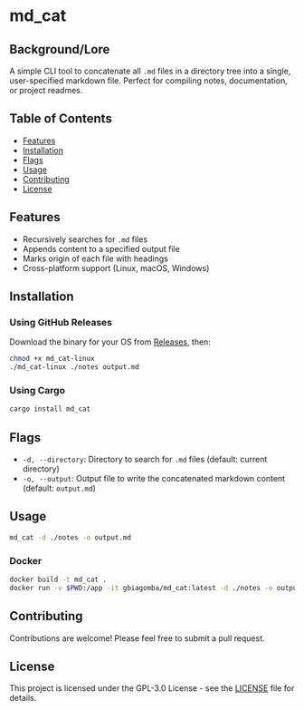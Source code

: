 # md_cat

## Background/Lore
A simple CLI tool to concatenate all `.md` files in a directory tree into a single, user-specified markdown file. Perfect for compiling notes, documentation, or project readmes.

## Table of Contents
- [Features](#features)
- [Installation](#installation)
- [Flags](#flags)
- [Usage](#usage)
- [Contributing](#contributing)
- [License](#license)

## Features
- Recursively searches for `.md` files
- Appends content to a specified output file
- Marks origin of each file with headings
- Cross-platform support (Linux, macOS, Windows)

## Installation

### Using GitHub Releases
Download the binary for your OS from [Releases](https://github.com/gbiagomba/md_cat/releases), then:
```bash
chmod +x md_cat-linux
./md_cat-linux ./notes output.md
```

### Using Cargo
```bash
cargo install md_cat
```

## Flags
- `-d, --directory`: Directory to search for `.md` files (default: current directory)
- `-o, --output`: Output file to write the concatenated markdown content (default: `output.md`)

## Usage
```bash
md_cat -d ./notes -o output.md
```

### Docker
```bash
docker build -t md_cat .
docker run -v $PWD:/app -it gbiagomba/md_cat:latest -d ./notes -o output.md
```



## Contributing
Contributions are welcome! Please feel free to submit a pull request.

## License
This project is licensed under the GPL-3.0 License - see the [LICENSE](LICENSE) file for details.
